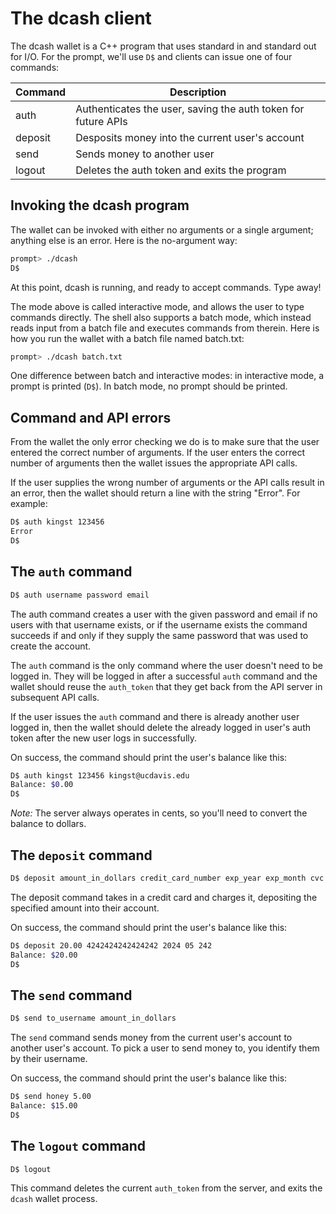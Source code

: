 # The dcash client

The dcash wallet is a C++ program that uses standard in and standard
out for I/O. For the prompt, we'll use `D$` and clients can issue one
of four commands:

| Command | Description                                                   |
|---------|---------------------------------------------------------------|
| auth    | Authenticates the user, saving the auth token for future APIs |
| deposit | Desposits money into the current user's account               |
| send    | Sends money to another user                                   |
| logout  | Deletes the auth token and exits the program                  | 

## Invoking the dcash program

The wallet can be invoked with either no arguments or a single argument;
anything else is an error. Here is the no-argument way:

```bash
prompt> ./dcash
D$ 
```

At this point, dcash is running, and ready to accept commands. Type away!

The mode above is called interactive mode, and allows the user to type
commands directly. The shell also supports a batch mode, which instead
reads input from a batch file and executes commands from therein. Here is
how you run the wallet with a batch file named batch.txt:

```bash
prompt> ./dcash batch.txt
```

One difference between batch and interactive modes: in interactive mode,
a prompt is printed (`D$`). In batch mode, no prompt should be printed.

## Command and API errors

From the wallet the only error checking we do is to make sure that the
user entered the correct number of arguments. If the user enters the
correct number of arguments then the wallet issues the appropriate API
calls.

If the user supplies the wrong number of arguments or the API calls
result in an error, then the wallet should return a line with the
string "Error". For example:

```bash
D$ auth kingst 123456
Error
D$
```

## The `auth` command

```bash
D$ auth username password email
```

The auth command creates a user with the given password and email if
no users with that username exists, or if the username exists the
command succeeds if and only if they supply the same password that was
used to create the account.

The `auth` command is the only command where the user doesn't need to
be logged in. They will be logged in after a successful `auth` command
and the wallet should reuse the `auth_token` that they get back from
the API server in subsequent API calls.

If the user issues the `auth` command and there is already another
user logged in, then the wallet should delete the already logged in
user's auth token after the new user logs in successfully.

On success, the command should print the user's balance like this:

```bash
D$ auth kingst 123456 kingst@ucdavis.edu
Balance: $0.00
D$
```

_Note:_ The server always operates in cents, so you'll need to convert
the balance to dollars.

## The `deposit` command

```bash
D$ deposit amount_in_dollars credit_card_number exp_year exp_month cvc
```

The deposit command takes in a credit card and charges it, depositing
the specified amount into their account.

On success, the command should print the user's balance like this:

```bash
D$ deposit 20.00 4242424242424242 2024 05 242
Balance: $20.00
D$
```

## The `send` command

```bash
D$ send to_username amount_in_dollars
```

The `send` command sends money from the current user's account to
another user's account. To pick a user to send money to, you identify
them by their username.

On success, the command should print the user's balance like this:

```bash
D$ send honey 5.00
Balance: $15.00
D$
```

## The `logout` command

```bash
D$ logout
```

This command deletes the current `auth_token` from the server, and
exits the `dcash` wallet process.

